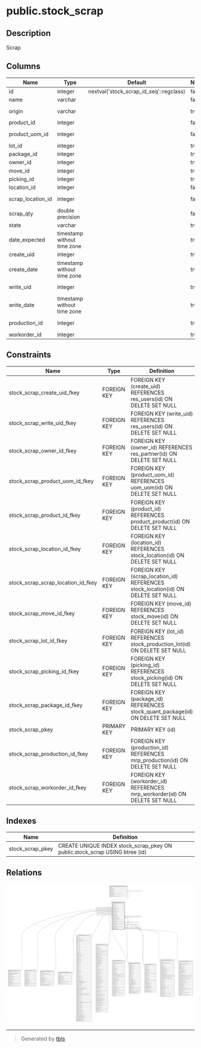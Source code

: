 # public.stock_scrap

## Description

Scrap

## Columns

| Name | Type | Default | Nullable | Children | Parents | Comment |
| ---- | ---- | ------- | -------- | -------- | ------- | ------- |
| id | integer | nextval('stock_scrap_id_seq'::regclass) | false | [public.stock_warn_insufficient_qty_scrap](public.stock_warn_insufficient_qty_scrap.md) |  |  |
| name | varchar |  | false |  |  | Reference |
| origin | varchar |  | true |  |  | Source Document |
| product_id | integer |  | false |  | [public.product_product](public.product_product.md) | Product |
| product_uom_id | integer |  | false |  | [public.uom_uom](public.uom_uom.md) | Unit of Measure |
| lot_id | integer |  | true |  | [public.stock_production_lot](public.stock_production_lot.md) | Lot |
| package_id | integer |  | true |  | [public.stock_quant_package](public.stock_quant_package.md) | Package |
| owner_id | integer |  | true |  | [public.res_partner](public.res_partner.md) | Owner |
| move_id | integer |  | true |  | [public.stock_move](public.stock_move.md) | Scrap Move |
| picking_id | integer |  | true |  | [public.stock_picking](public.stock_picking.md) | Picking |
| location_id | integer |  | false |  | [public.stock_location](public.stock_location.md) | Location |
| scrap_location_id | integer |  | false |  | [public.stock_location](public.stock_location.md) | Scrap Location |
| scrap_qty | double precision |  | false |  |  | Quantity |
| state | varchar |  | true |  |  | Status |
| date_expected | timestamp without time zone |  | true |  |  | Expected Date |
| create_uid | integer |  | true |  | [public.res_users](public.res_users.md) | Created by |
| create_date | timestamp without time zone |  | true |  |  | Created on |
| write_uid | integer |  | true |  | [public.res_users](public.res_users.md) | Last Updated by |
| write_date | timestamp without time zone |  | true |  |  | Last Updated on |
| production_id | integer |  | true |  | [public.mrp_production](public.mrp_production.md) | Manufacturing Order |
| workorder_id | integer |  | true |  | [public.mrp_workorder](public.mrp_workorder.md) | Work Order |

## Constraints

| Name | Type | Definition |
| ---- | ---- | ---------- |
| stock_scrap_create_uid_fkey | FOREIGN KEY | FOREIGN KEY (create_uid) REFERENCES res_users(id) ON DELETE SET NULL |
| stock_scrap_write_uid_fkey | FOREIGN KEY | FOREIGN KEY (write_uid) REFERENCES res_users(id) ON DELETE SET NULL |
| stock_scrap_owner_id_fkey | FOREIGN KEY | FOREIGN KEY (owner_id) REFERENCES res_partner(id) ON DELETE SET NULL |
| stock_scrap_product_uom_id_fkey | FOREIGN KEY | FOREIGN KEY (product_uom_id) REFERENCES uom_uom(id) ON DELETE SET NULL |
| stock_scrap_product_id_fkey | FOREIGN KEY | FOREIGN KEY (product_id) REFERENCES product_product(id) ON DELETE SET NULL |
| stock_scrap_location_id_fkey | FOREIGN KEY | FOREIGN KEY (location_id) REFERENCES stock_location(id) ON DELETE SET NULL |
| stock_scrap_scrap_location_id_fkey | FOREIGN KEY | FOREIGN KEY (scrap_location_id) REFERENCES stock_location(id) ON DELETE SET NULL |
| stock_scrap_move_id_fkey | FOREIGN KEY | FOREIGN KEY (move_id) REFERENCES stock_move(id) ON DELETE SET NULL |
| stock_scrap_lot_id_fkey | FOREIGN KEY | FOREIGN KEY (lot_id) REFERENCES stock_production_lot(id) ON DELETE SET NULL |
| stock_scrap_picking_id_fkey | FOREIGN KEY | FOREIGN KEY (picking_id) REFERENCES stock_picking(id) ON DELETE SET NULL |
| stock_scrap_package_id_fkey | FOREIGN KEY | FOREIGN KEY (package_id) REFERENCES stock_quant_package(id) ON DELETE SET NULL |
| stock_scrap_pkey | PRIMARY KEY | PRIMARY KEY (id) |
| stock_scrap_production_id_fkey | FOREIGN KEY | FOREIGN KEY (production_id) REFERENCES mrp_production(id) ON DELETE SET NULL |
| stock_scrap_workorder_id_fkey | FOREIGN KEY | FOREIGN KEY (workorder_id) REFERENCES mrp_workorder(id) ON DELETE SET NULL |

## Indexes

| Name | Definition |
| ---- | ---------- |
| stock_scrap_pkey | CREATE UNIQUE INDEX stock_scrap_pkey ON public.stock_scrap USING btree (id) |

## Relations

![er](public.stock_scrap.svg)

---

> Generated by [tbls](https://github.com/k1LoW/tbls)
